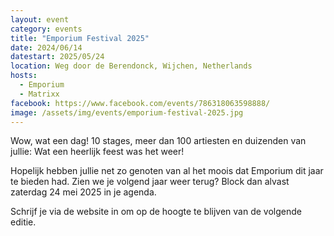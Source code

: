 ```yaml
---
layout: event
category: events
title: "Emporium Festival 2025"
date: 2024/06/14
datestart: 2025/05/24
location: Weg door de Berendonck, Wijchen, Netherlands
hosts:
  - Emporium
  - Matrixx
facebook: https://www.facebook.com/events/786318063598888/
image: /assets/img/events/emporium-festival-2025.jpg
---
```


Wow, wat een dag! 10 stages, meer dan 100 artiesten en duizenden van jullie: Wat een heerlijk feest was het weer!

Hopelijk hebben jullie net zo genoten van al het moois dat Emporium dit jaar te bieden had. Zien we je volgend jaar weer terug? Block dan alvast zaterdag 24 mei 2025 in je agenda.

Schrijf je via de website in om op de hoogte te blijven van de volgende editie.